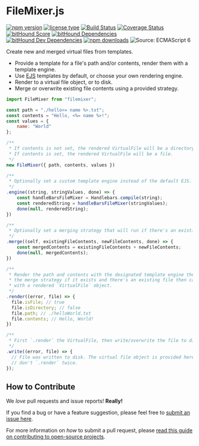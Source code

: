 # FileMixer.js

[![npm version](https://img.shields.io/npm/v/filemixer.svg)](https://www.npmjs.com/package/filemixer) [![license type](https://img.shields.io/npm/l/filemixer.svg)](https://github.com/FreeAllMedia/filemixer.git/blob/master/LICENSE)  [![Build Status](https://travis-ci.org/FreeAllMedia/filemixer.png?branch=master)](https://travis-ci.org/FreeAllMedia/filemixer) [![Coverage Status](https://coveralls.io/repos/github/FreeAllMedia/filemixer/badge.svg?branch=master)](https://coveralls.io/github/FreeAllMedia/filemixer?branch=master) [![bitHound Score](https://www.bithound.io/github/FreeAllMedia/filemixer/badges/score.svg)](https://www.bithound.io/github/FreeAllMedia/filemixer) [![bitHound Dependencies](https://www.bithound.io/github/FreeAllMedia/filemixer/badges/dependencies.svg)](https://www.bithound.io/github/FreeAllMedia/filemixer/dependencies/npm) [![bitHound Dev Dependencies](https://www.bithound.io/github/FreeAllMedia/filemixer/badges/devDependencies.svg)](https://www.bithound.io/github/FreeAllMedia/filemixer/dependencies/npm) [![npm downloads](https://img.shields.io/npm/dm/filemixer.svg)](https://www.npmjs.com/package/filemixer) ![Source: ECMAScript 6](https://img.shields.io/badge/Source-ECMAScript_2015-green.svg)

Create new and merged virtual files from templates.

* Provide a template for a file's path and/or contents, render them with a template engine.
* Use [EJS](http://www.embeddedjs.com/) templates by default, or choose your own rendering engine.
* Render to a virtual file object, or to disk.
* Merge or overwrite existing file contents using a provided strategy.

``` javascript
import FileMixer from "filemixer";

const path = "./hello<= name %>.txt";
const contents = "Hello, <%= name %>!";
const values = {
	name: "World"
};

/**
 * If contents is not set, the rendered VirtualFile will be a directory.
 * If contents is set, the rendered VirtualFile will be a file.
 */
new FileMixer({ path, contents, values })

/**
 * Optionally set a custom template engine instead of the default EJS.
 */
.engine((string, stringValues, done) => {
	const handleBarsFileMixer = Handlebars.compile(string);
	const renderedString = handleBarsFileMixer(stringValues);
	done(null, renderedString);
})

/**
 * Optionally set a merging strategy that will run if there's an existing file.
 */
.merge((self, existingFileContents, newFileContents, done) => {
	const mergedContents = existingFileContents + newFileContents;
	done(null, mergedContents);
})

/**
 * Render the path and contents with the designated template engine then run
 * the merge strategy if it exists and there's an existing file then call back
 * with a rendered `VirtualFile` object.
 */
.render((error, file) => {
  file.isFile; // true
  file.isDirectory; // false
  file.path; // ./helloWorld.txt
  file.contents; // Hello, World!
})

/**
 * First `.render` the VirtualFile, then write/overwrite the file to disk.
 */
.write((error, file) => {
  // File was written to disk. The virtual file object is provided here so we
  // don't `.render` twice.
});
```

## How to Contribute

We *love* pull requests and issue reports! **Really!**

If you find a bug or have a feature suggestion, please feel free to [submit an issue here](https://github.com/FreeAllMedia/filemixer/issues).

For more information on *how* to submit a pull request, please [read this guide on contributing to open-source projects](https://guides.github.com/activities/contributing-to-open-source/).
